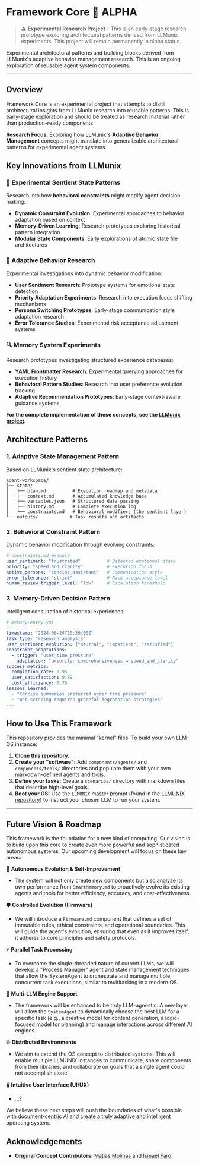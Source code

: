 # Framework Core 🧪 ALPHA

> ⚠️ **Experimental Research Project** - This is an early-stage research prototype exploring architectural patterns derived from LLMunix experiments. This project will remain permanently in alpha status.

Experimental architectural patterns and building blocks derived from LLMunix's adaptive behavior management research. This is an ongoing exploration of reusable agent system components.

---

## Overview

Framework Core is an experimental project that attempts to distill architectural insights from LLMunix research into reusable patterns. This is early-stage exploration and should be treated as research material rather than production-ready components.

**Research Focus**: Exploring how LLMunix's **Adaptive Behavior Management** concepts might translate into generalizable architectural patterns for experimental agent systems.

## Key Innovations from LLMunix

### 🧠 Experimental Sentient State Patterns
Research into how **behavioral constraints** might modify agent decision-making:
- **Dynamic Constraint Evolution**: Experimental approaches to behavior adaptation based on context
- **Memory-Driven Learning**: Research prototypes exploring historical pattern integration
- **Modular State Components**: Early explorations of atomic state file architectures

### 🎯 Adaptive Behavior Research
Experimental investigations into dynamic behavior modification:
- **User Sentiment Research**: Prototype systems for emotional state detection
- **Priority Adaptation Experiments**: Research into execution focus shifting mechanisms
- **Persona Switching Prototypes**: Early-stage communication style adaptation research
- **Error Tolerance Studies**: Experimental risk acceptance adjustment systems

### 🔍 Memory System Experiments
Research prototypes investigating structured experience databases:
- **YAML Frontmatter Research**: Experimental querying approaches for execution history
- **Behavioral Pattern Studies**: Research into user preference evolution tracking
- **Adaptive Recommendation Prototypes**: Early-stage context-aware guidance systems

**For the complete implementation of these concepts, see the [LLMunix project](https://github.com/EvolvingAgentsLabs/llmunix).**

## Architecture Patterns

### 1. Adaptive State Management Pattern

Based on LLMunix's sentient state architecture:

```
agent-workspace/
├── state/
│   ├── plan.md          # Execution roadmap and metadata
│   ├── context.md       # Accumulated knowledge base
│   ├── variables.json   # Structured data passing
│   ├── history.md       # Complete execution log
│   └── constraints.md   # Behavioral modifiers (the sentient layer)
└── outputs/            # Task results and artifacts
```

### 2. Behavioral Constraint Pattern

Dynamic behavior modification through evolving constraints:

```yaml
# constraints.md example
user_sentiment: "frustrated"          # Detected emotional state
priority: "speed_and_clarity"         # Execution focus
active_persona: "concise_assistant"   # Communication style
error_tolerance: "strict"             # Risk acceptance level
human_review_trigger_level: "low"     # Escalation threshold
```

### 3. Memory-Driven Decision Pattern

Intelligent consultation of historical experiences:

```yaml
# memory-entry.yml
---
timestamp: "2024-06-24T10:30:00Z"
task_type: "research_analysis"
user_sentiment_evolution: ["neutral", "impatient", "satisfied"]
constraint_adaptations:
  - trigger: "user_time_pressure"
    adaptation: "priority: comprehensiveness → speed_and_clarity"
success_metrics:
  completion_rate: 0.95
  user_satisfaction: 0.89
  cost_efficiency: 0.76
lessons_learned:
  - "Concise summaries preferred under time pressure"
  - "Web scraping requires graceful degradation strategies"
---
```

## How to Use This Framework

This repository provides the minimal "kernel" files. To build your own LLM-OS instance:

1.  **Clone this repository.**
2.  **Create your "software":** Add `components/agents/` and `components/tools/` directories and populate them with your own markdown-defined agents and tools.
3.  **Define your tasks:** Create a `scenarios/` directory with markdown files that describe high-level goals.
4.  **Boot your OS:** Use the `LLMUNIX` master prompt (found in the [LLMUNIX repository](https://github.com/EvolvingAgentsLabs/llmunix)) to instruct your chosen LLM to run your system.

---

## Future Vision & Roadmap

This framework is the foundation for a new kind of computing. Our vision is to build upon this core to create even more powerful and sophisticated autonomous systems. Our upcoming development will focus on these key areas:

🌱 **Autonomous Evolution & Self-Improvement**
-   The system will not only create new components but also analyze its own performance from `SmartMemory.md` to proactively evolve its existing agents and tools for better efficiency, accuracy, and cost-effectiveness.

🛡️ **Controlled Evolution (Firmware)**
-   We will introduce a `Firmware.md` component that defines a set of immutable rules, ethical constraints, and operational boundaries. This will guide the agent's evolution, ensuring that even as it improves itself, it adheres to core principles and safety protocols.

⚡ **Parallel Task Processing**
-   To overcome the single-threaded nature of current LLMs, we will develop a "Process Manager" agent and state management techniques that allow the SystemAgent to orchestrate and manage multiple, concurrent task executions, similar to multitasking in a modern OS.

🔌 **Multi-LLM Engine Support**
-   The framework will be enhanced to be truly LLM-agnostic. A new layer will allow the `SystemAgent` to dynamically choose the best LLM for a specific task (e.g., a creative model for content generation, a logic-focused model for planning) and manage interactions across different AI engines.

🌐 **Distributed Environments**
-   We aim to extend the OS concept to distributed systems. This will enable multiple LLMUNIX instances to communicate, share components from their libraries, and collaborate on goals that a single agent could not accomplish alone.

🖥️ **Intuitive User Interface (UI/UX)**
-   ...?

We believe these next steps will push the boundaries of what's possible with document-centric AI and create a truly adaptive and intelligent operating system.

## Acknowledgements

-   **Original Concept Contributors:** [Matias Molinas](https://github.com/matiasmolinas) and [Ismael Faro](https://github.com/ismaelfaro).
